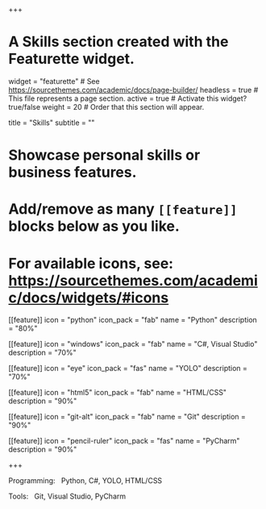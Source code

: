 +++
# A Skills section created with the Featurette widget.
widget = "featurette"  # See https://sourcethemes.com/academic/docs/page-builder/
headless = true  # This file represents a page section.
active = true  # Activate this widget? true/false
weight = 20  # Order that this section will appear.

title = "Skills"
subtitle = ""

# Showcase personal skills or business features.
# 
# Add/remove as many `[[feature]]` blocks below as you like.
# 
# For available icons, see: https://sourcethemes.com/academic/docs/widgets/#icons

[[feature]]
  icon = "python"
  icon_pack = "fab"
  name = "Python"
  description = "80%"
  
[[feature]]
  icon = "windows"
  icon_pack = "fab"
  name = "C#, Visual Studio"
  description = "70%"  
   
[[feature]]
  icon = "eye"
  icon_pack = "fas"
  name = "YOLO"
  description = "70%"  
   
[[feature]]
  icon = "html5"
  icon_pack = "fab"
  name = "HTML/CSS"
  description = "90%"  
   
   
[[feature]]
  icon = "git-alt"
  icon_pack = "fab"
  name = "Git"
  description = "90%"  
   
   
[[feature]]
  icon = "pencil-ruler"
  icon_pack = "fas"
  name = "PyCharm"
  description = "90%"  
   



+++


Programming:   &nbsp;   Python, C#, YOLO, HTML/CSS

Tools:   &nbsp;  Git, Visual Studio, PyCharm
